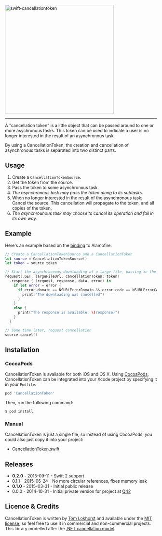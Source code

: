 <img src="https://cloud.githubusercontent.com/assets/75655/5061903/76be2014-6dac-11e4-950b-2731f3c4cfef.png" alt="swift-cancellationtoken" width="360">
<hr>

A "cancellation token" is a little object that can be passed around to one or more asychronous tasks. This token can be used to indicate a user is no longer interested in the result of an asynchronous task.

By using a CancellationToken, the creation and cancellation of asynchronous tasks is separated into two distinct parts. 

Usage
-----

1. Create a `CancellationTokenSource`.
2. Get the token from the source.
3. Pass the token to some asynchronous task.
4. _The asynchronous task may pass the token along to its subtasks._
5. When no longer interested in the result of the asynchronous task; Cancel the source. This cancellation will propagate to the token, and all copies of the token.
6. _The asynchrounous task may choose to cancel its operation and fail in its own way._


Example
-------

Here's an example based on the [binding](https://github.com/tomlokhorst/swift-cancellationtoken/blob/develop/extensions/CancellationTokenExtensions/Alamofire%2BCancellation.swift) to Alamofire:

```swift
// Create a CancellationTokenSource and a CancellationToken
let source = CancellationTokenSource()
let token = source.token

// Start the asynchroneous downloading of a large file, passing in the cancellation token
request(.GET, largeFileUrl, cancellationToken: token)
  .response { (request, response, data, error) in
    if let error = error {
      if error.domain == NSURLErrorDomain && error.code == NSURLErrorCancelled {
        print("The downloading was cancelled")
      }
    }
    else {
      print("The response is available: \(response)")
    }
  }

// Some time later, request cancellation
source.cancel()
```


Installation
------------

### CocoaPods

CancellationToken is available for both iOS and OS X. Using [CocoaPods](http://cocoapods.org), CancellationToken can be integrated into your Xcode project by specifying it in your `Podfile`:

```ruby
pod 'CancellationToken'
```

Then, run the following command:

```bash
$ pod install
```


### Manual

CancellationToken is just a single file, so instead of using CocoaPods, you could also just copy it into your project:

 - [CancellationToken.swift](https://github.com/tomlokhorst/swift-cancellationtoken/blob/develop/src/CancellationToken/CancellationToken.swift)


Releases
--------

 - **0.2.0** - 2015-09-11 - Swift 2 support
 - 0.1.1 - 2015-06-24 - No more circular references, fixes memory leak
 - **0.1.0** - 2015-03-31 - Initial public release
 - 0.0.0 - 2014-10-31 - Initial private version for project at [Q42](http://q42.com)


Licence & Credits
-----------------

CancellationToken is written by [Tom Lokhorst](https://twitter.com/tomlokhorst) and available under the [MIT license](https://github.com/tomlokhorst/swift-cancellationtoken/blob/master/LICENSE), so feel free to use it in commercial and non-commercial projects. This library modelled after the [.NET cancellation model](http://msdn.microsoft.com/en-us/library/dd997364.aspx).
